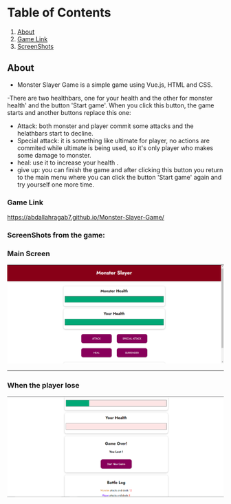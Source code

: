 # Table of Contents
1. [About](#about)
2. [Game Link](#game-link)
3. [ScreenShots](#screen-shots)

## About <a name = "about"></a>
- Monster Slayer Game is a simple game using Vue.js, HTML and CSS.

-There are two healthbars, one for your health and the other for monster health' and the button 'Start game'. When you click this button, the game starts and another buttons replace this one:
- Attack: both monster and player commit some attacks and the helathbars start to decline.
- Special attack: it is something like ultimate for player, no actions are commited while ultimate is being used, so it's only player who makes some damage to monster.
- heal: use it to increase your health .
- give up: you can finish the game and after clicking this button you return to the main menu where you can click the button 'Start game' again and try yourself one more time.



### Game Link <a name = "game-link"></a>
https://abdallahragab7.github.io/Monster-Slayer-Game/


 ### ScreenShots from the game: <a name = "screen-shots"></a>
<h3 align='left'>Main Screen</h3>
<img src="./ScreenShots/Monster1.png" alt="alternative-text">
<hr>
<h3 align='left'>When the player lose</h3>
<img src="./ScreenShots/Monster2.png" alt="alternative-text">

